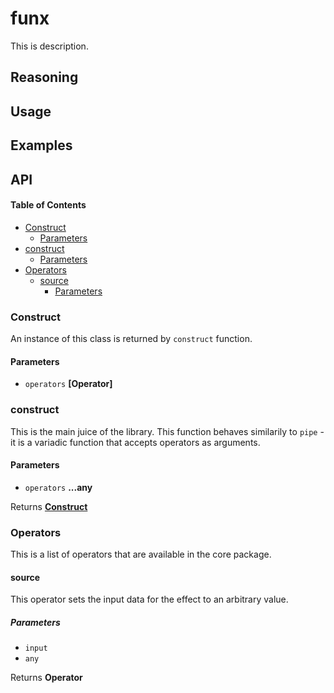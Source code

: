 # funx

This is description.

## Reasoning

## Usage

## Examples

## API

<!-- Generated by documentation.js. Update this documentation by updating the source code. -->

#### Table of Contents

-   [Construct](#construct)
    -   [Parameters](#parameters)
-   [construct](#construct-1)
    -   [Parameters](#parameters-1)
-   [Operators](#operators)
    -   [source](#source)
        -   [Parameters](#parameters-2)

### Construct

An instance of this class is returned by `construct` function.

#### Parameters

-   `operators` **\[Operator]**

### construct

This is the main juice of the library.
This function behaves similarily to `pipe` - it is a variadic function
that accepts operators as arguments.

#### Parameters

-   `operators` **...any**

Returns **[Construct](#construct)**

### Operators

This is a list of operators that are available in the core package.

#### source

This operator sets the input data for the effect to an arbitrary
value.

##### Parameters

-   `input`
-   `any`

Returns **Operator**

